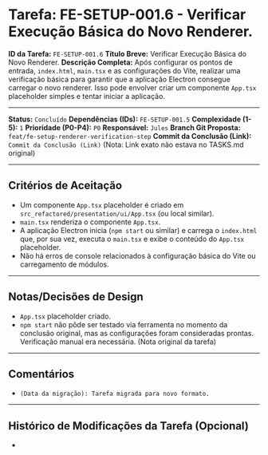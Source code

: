 # Tarefa: FE-SETUP-001.6 - Verificar Execução Básica do Novo Renderer.

**ID da Tarefa:** `FE-SETUP-001.6`
**Título Breve:** Verificar Execução Básica do Novo Renderer.
**Descrição Completa:**
Após configurar os pontos de entrada, `index.html`, `main.tsx` e as configurações do Vite, realizar uma verificação básica para garantir que a aplicação Electron consegue carregar o novo renderer. Isso pode envolver criar um componente `App.tsx` placeholder simples e tentar iniciar a aplicação.

---

**Status:** `Concluído`
**Dependências (IDs):** `FE-SETUP-001.5`
**Complexidade (1-5):** `1`
**Prioridade (P0-P4):** `P0`
**Responsável:** `Jules`
**Branch Git Proposta:** `feat/fe-setup-renderer-verification-step`
**Commit da Conclusão (Link):** `Commit da Conclusão (Link)` (Nota: Link exato não estava no TASKS.md original)

---

## Critérios de Aceitação
- Um componente `App.tsx` placeholder é criado em `src_refactored/presentation/ui/App.tsx` (ou local similar).
- `main.tsx` renderiza o componente `App.tsx`.
- A aplicação Electron inicia (`npm start` ou similar) e carrega o `index.html` que, por sua vez, executa o `main.tsx` e exibe o conteúdo do `App.tsx` placeholder.
- Não há erros de console relacionados à configuração básica do Vite ou carregamento de módulos.

---

## Notas/Decisões de Design
- `App.tsx` placeholder criado.
- `npm start` não pôde ser testado via ferramenta no momento da conclusão original, mas as configurações foram consideradas prontas. Verificação manual era necessária. (Nota original da tarefa)

---

## Comentários
- `(Data da migração): Tarefa migrada para novo formato.`

---

## Histórico de Modificações da Tarefa (Opcional)
-
